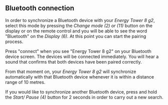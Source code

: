 ## Bluetooth connection

In order to synchronize a Bluetooth device with your *Energy Tower 8 g2*, select this mode by pressing the *Change mode (2) or (11)*  button on the display or on the remote control and you will be able to see the word "Bluetooth" on the *Display (6)*. At this point you can start the pairing process.

Press "connect" when you see "Energy Tower 8 g2" on your Bluetooth device screen.  The devices will be connected immediately. You will hear a sound that confirms that both devices have been paired correctly.

From that moment on, your *Energy Tower 8 g2* will synchronize automatically with that Bluetooth device whenever it is within a distance range of 10 metres.

If you would like to synchronize another Bluetooth device, press and hold the *Start/ Pause (4)* button for 2 seconds in order to carry out a new search.


